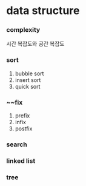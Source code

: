 # data structure

### complexity
시간 복잡도와 공간 복잡도


### sort
1. bubble sort
2. insert sort
3. quick sort

### ~~fix
1. prefix
2. infix
3. postfix

### search

### linked list

### tree